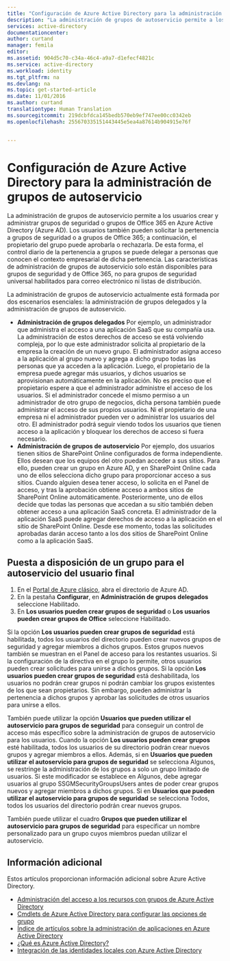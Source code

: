 ```yaml
---
title: "Configuración de Azure Active Directory para la administración del acceso a la aplicación de autoservicio | Microsoft Docs"
description: "La administración de grupos de autoservicio permite a los usuarios crear y administrar grupos de seguridad o grupos de Office 365 en Azure Active Directory y les ofrece la posibilidad de solicitar la pertenencia a dichos grupos."
services: active-directory
documentationcenter: 
author: curtand
manager: femila
editor: 
ms.assetid: 904d5c70-c34a-46c4-a9a7-d1efecf4821c
ms.service: active-directory
ms.workload: identity
ms.tgt_pltfrm: na
ms.devlang: na
ms.topic: get-started-article
ms.date: 11/01/2016
ms.author: curtand
translationtype: Human Translation
ms.sourcegitcommit: 219dcbfdca145bedb570eb9ef747ee00cc0342eb
ms.openlocfilehash: 255670335151443445e5ea4a87614b904915e76f


---
```

# <a name="setting-up-azure-active-directory-for-selfservice-group-management"></a>Configuración de Azure Active Directory para la administración de grupos de autoservicio
La administración de grupos de autoservicio permite a los usuarios crear y administrar grupos de seguridad o grupos de Office 365 en Azure Active Directory (Azure AD). Los usuarios también pueden solicitar la pertenencia a grupos de seguridad o a grupos de Office 365; a continuación, el propietario del grupo puede aprobarla o rechazarla. De esta forma, el control diario de la pertenencia a grupos se puede delegar a personas que conocen el contexto empresarial de dicha pertenencia. Las características de administración de grupos de autoservicio solo están disponibles para grupos de seguridad y de Office 365, no para grupos de seguridad universal habilitados para correo electrónico ni listas de distribución.

La administración de grupos de autoservicio actualmente está formada por dos escenarios esenciales: la administración de grupos delegados y la administración de grupos de autoservicio.

* **Administración de grupos delegados**
   Por ejemplo, un administrador que administra el acceso a una aplicación SaaS que su compañía usa. La administración de estos derechos de acceso se está volviendo compleja, por lo que este administrador solicita al propietario de la empresa la creación de un nuevo grupo. El administrador asigna acceso a la aplicación al grupo nuevo y agrega a dicho grupo todas las personas que ya acceden a la aplicación. Luego, el propietario de la empresa puede agregar más usuarios, y dichos usuarios se aprovisionan automáticamente en la aplicación. No es preciso que el propietario espere a que el administrador administre el acceso de los usuarios. Si el administrador concede el mismo permiso a un administrador de otro grupo de negocios, dicha persona también puede administrar el acceso de sus propios usuarios. Ni el propietario de una empresa ni el administrador pueden ver o administrar los usuarios del otro. El administrador podrá seguir viendo todos los usuarios que tienen acceso a la aplicación y bloquear los derechos de acceso si fuera necesario.
* **Administración de grupos de autoservicio**
   Por ejemplo, dos usuarios tienen sitios de SharePoint Online configurados de forma independiente. Ellos desean que los equipos del otro puedan acceder a sus sitios. Para ello, pueden crear un grupo en Azure AD, y en SharePoint Online cada uno de ellos selecciona dicho grupo para proporcionar acceso a sus sitios. Cuando alguien desea tener acceso, lo solicita en el Panel de acceso, y tras la aprobación obtiene acceso a ambos sitios de SharePoint Online automáticamente. Posteriormente, uno de ellos decide que todas las personas que accedan a su sitio también deben obtener acceso a una aplicación SaaS concreta. El administrador de la aplicación SaaS puede agregar derechos de acceso a la aplicación en el sitio de SharePoint Online. Desde ese momento, todas las solicitudes aprobadas darán acceso tanto a los dos sitios de SharePoint Online como a la aplicación SaaS.

## <a name="making-a-group-available-for-end-user-selfservice"></a>Puesta a disposición de un grupo para el autoservicio del usuario final
1. En el [Portal de Azure clásico](https://manage.windowsazure.com), abra el directorio de Azure AD.
2. En la pestaña **Configurar**, en **Administración de grupos delegados** seleccione Habilitado.
3. En **Los usuarios pueden crear grupos de seguridad** o **Los usuarios pueden crear grupos de Office** seleccione Habilitado.

Si la opción **Los usuarios pueden crear grupos de seguridad** está habilitada, todos los usuarios del directorio pueden crear nuevos grupos de seguridad y agregar miembros a dichos grupos. Estos grupos nuevos también se muestran en el Panel de acceso para los restantes usuarios. Si la configuración de la directiva en el grupo lo permite, otros usuarios pueden crear solicitudes para unirse a dichos grupos. Si la opción **Los usuarios pueden crear grupos de seguridad** está deshabilitada, los usuarios no podrán crear grupos ni podrán cambiar los grupos existentes de los que sean propietarios. Sin embargo, pueden administrar la pertenencia a dichos grupos y aprobar las solicitudes de otros usuarios para unirse a ellos.

También puede utilizar la opción **Usuarios que pueden utilizar el autoservicio para grupos de seguridad** para conseguir un control de acceso más específico sobre la administración de grupos de autoservicio para los usuarios. Cuando la opción **Los usuarios pueden crear grupos** esté habilitada, todos los usuarios de su directorio podrán crear nuevos grupos y agregar miembros a ellos. Además, si en **Usuarios que pueden utilizar el autoservicio para grupos de seguridad** se selecciona Algunos, se restringe la administración de los grupos a solo un grupo limitado de usuarios. Si este modificador se establece en Algunos, debe agregar usuarios al grupo SSGMSecurityGroupsUsers antes de poder crear grupos nuevos y agregar miembros a dichos grupos. Si en **Usuarios que pueden utilizar el autoservicio para grupos de seguridad** se selecciona Todos, todos los usuarios del directorio podrán crear nuevos grupos.

También puede utilizar el cuadro **Grupos que pueden utilizar el autoservicio para grupos de seguridad** para especificar un nombre personalizado para un grupo cuyos miembros puedan utilizar el autoservicio.

## <a name="additional-information"></a>Información adicional
Estos artículos proporcionan información adicional sobre Azure Active Directory.

* [Administración del acceso a los recursos con grupos de Azure Active Directory](active-directory-manage-groups.md)
* [Cmdlets de Azure Active Directory para configurar las opciones de grupo](active-directory-accessmanagement-groups-settings-cmdlets.md)
* [Índice de artículos sobre la administración de aplicaciones en Azure Active Directory](active-directory-apps-index.md)
* [¿Qué es Azure Active Directory?](active-directory-whatis.md)
* [Integración de las identidades locales con Azure Active Directory](active-directory-aadconnect.md)




<!--HONumber=Nov16_HO2-->


